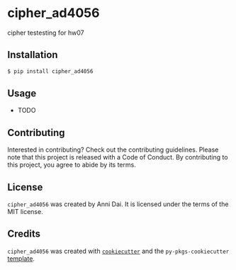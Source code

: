 # cipher_ad4056

cipher testesting for hw07

## Installation

```bash
$ pip install cipher_ad4056
```

## Usage

- TODO

## Contributing

Interested in contributing? Check out the contributing guidelines. Please note that this project is released with a Code of Conduct. By contributing to this project, you agree to abide by its terms.

## License

`cipher_ad4056` was created by Anni Dai. It is licensed under the terms of the MIT license.

## Credits

`cipher_ad4056` was created with [`cookiecutter`](https://cookiecutter.readthedocs.io/en/latest/) and the `py-pkgs-cookiecutter` [template](https://github.com/py-pkgs/py-pkgs-cookiecutter).
